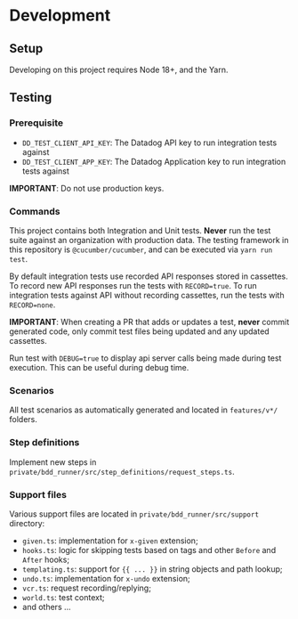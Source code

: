 # Development

## Setup

Developing on this project requires Node 18+, and the Yarn.

## Testing

### Prerequisite

* `DD_TEST_CLIENT_API_KEY`: The Datadog API key to run integration tests against
* `DD_TEST_CLIENT_APP_KEY`: The Datadog Application key to run integration tests against

**IMPORTANT**: Do not use production keys.

### Commands

This project contains both Integration and Unit tests.
__Never__ run the test suite against an organization with production data.
The testing framework in this repository is `@cucumber/cucumber`, and can be executed via `yarn run test`.

By default integration tests use recorded API responses stored in cassettes. To record new API responses run the tests with `RECORD=true`. To run integration tests against API without recording cassettes, run the tests with `RECORD=none`.

**IMPORTANT**: 
When creating a PR that adds or updates a test, __never__ commit 
generated code, only commit test files being updated and any updated cassettes. 

Run test with `DEBUG=true` to display api server calls being made during test execution. This can be useful during debug time.

### Scenarios

All test scenarios as automatically generated and located in `features/v*/` folders.

### Step definitions

Implement new steps in `private/bdd_runner/src/step_definitions/request_steps.ts`.

### Support files

Various support files are located in `private/bdd_runner/src/support` directory:

- `given.ts`: implementation for `x-given` extension;
- `hooks.ts`: logic for skipping tests based on tags and other `Before` and `After` hooks;
- `templating.ts`: support for `{{ ... }}` in string objects and path lookup;
- `undo.ts`: implementation for `x-undo` extension;
- `vcr.ts`: request recording/replying;
- `world.ts`: test context;
- and others ...
